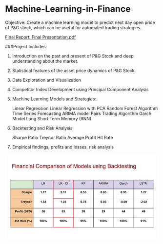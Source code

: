# Machine-Learning-in-Finance

Objective: Create a machine learning model to predict next day open price of P&G stock, which can be useful for automated trading strategies.

[Final Report: Final Presentation.pdf](https://github.com/parthrana34/INFO-7374-Machine-Learning-in-Finance/blob/master/Final%20Presentation.pdf)

###Project Includes:

1. Introduction on the past and present of P&G Stock and deep understanding about the market.
 
2. Statistical features of the asset price dynamics of P&G Stock.
 
3. Data Exploration and Visualization

4. Competitor Index Development using Principal Component Analysis

5. Machine Learning Models and Strategies:

    Linear Regression
    Linear Regression with PCA
    Random Forest Algorithm
    Time Series Forecasting ARIMA model
    Pairs Trading Algorithm
    Garch Model
    Long Short Term Memory (RNN)

6. Backtesting and Risk Analysis

    Sharpe Ratio
    Treynor Ratio
    Average Profit
    Hit Rate

7. Empirical findings, profits and losses, risk analysis

![alt text](https://github.com/parthrana34/INFO-7374-Machine-Learning-in-Finance/blob/master/Results.jpg "Logo Title Text 1")

